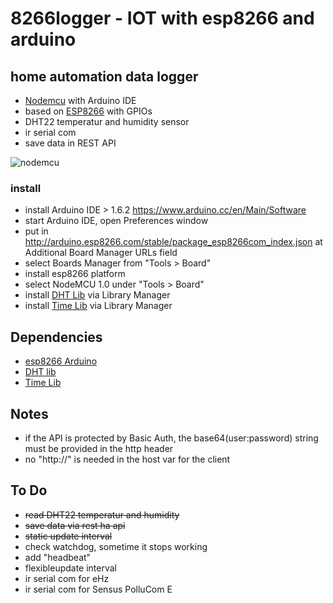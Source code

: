 # 8266logger - IOT with esp8266 and arduino
 ## home automation data logger

- [Nodemcu](http://nodemcu.com/index_en.html) with Arduino IDE
- based on [ESP8266](http://www.esp8266.com) with GPIOs
- DHT22 temperatur and humidity sensor
- ir serial com
- save data in REST API

![nodemcu](http://nodemcu.com/images/thumbnail/c1s.jpg_450x300.jpg)

### install

- install Arduino IDE > 1.6.2 https://www.arduino.cc/en/Main/Software
- start Arduino IDE, open Preferences window
- put in http://arduino.esp8266.com/stable/package_esp8266com_index.json at Additional Board Manager URLs field
- select Boards Manager from "Tools > Board"
- install esp8266 platform 
- select NodeMCU 1.0 under "Tools > Board"
- install [DHT Lib](https://github.com/adafruit/DHT-sensor-library) via Library Manager
- install [Time Lib](https://github.com/PaulStoffregen/Time) via Library Manager

## Dependencies
- [esp8266 Arduino](https://github.com/esp8266/Arduino)
- [DHT lib](https://github.com/adafruit/DHT-sensor-library)
- [Time Lib](https://github.com/PaulStoffregen/Time)

## Notes
- if the API is protected by Basic Auth, the base64(user:password) string must be provided in the http header
- no "http://" is needed in the host var for the client

## To Do
- ~~read DHT22 temperatur and humidity~~
- ~~save data via rest ha api~~
- ~~static update interval~~
- check watchdog, sometime it stops working
- add "headbeat"
- flexibleupdate interval
- ir serial com for eHz
- ir serial com for Sensus PolluCom E
